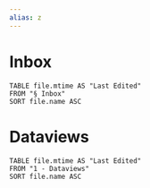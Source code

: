 ```yaml
---
alias: z
---
```

# Inbox 

```dataview
TABLE file.mtime AS "Last Edited"
FROM "§ Inbox"
SORT file.name ASC
```
# Dataviews

```dataview
TABLE file.mtime AS "Last Edited"
FROM "1 - Dataviews"
SORT file.name ASC
```
